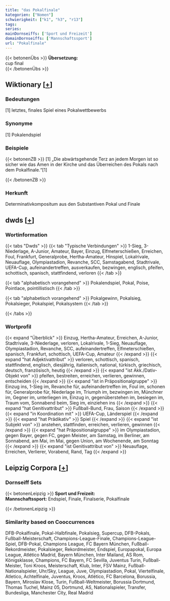 ```yaml
---
title: "das Pokalfinale"
kategorien: ["Nomen"]
schwierigkeit: ["k1", "h3", "r13"]
tags:
series:
mainDornseiffs: ['Sport und Freizeit']
domainDornseiffs: ['Mannschaftssport']
url: "Pokalfinale"
---
```


{{< betonenÜbs >}}
**Übersetzung:**  
cup final  
{{< /betonenÜbs >}}

## Wiktionary [[+](https://de.wiktionary.org/wiki/Pokalfinale)]

### Bedeutungen
[1] letztes, finales Spiel eines Pokalwettbewerbs  

### Synonyme
[1] Pokalendspiel  

### Beispiele
{{< betonenZB >}}
[1] „Die abwärtsgehende Terz an jedem Morgen ist so sicher wie das Amen in der Kirche und das Überreichen des Pokals nach dem Pokalfinale.“[1]  

{{< /betonenZB >}}
### Herkunft
Determinativkompositum aus den Substantiven Pokal und Finale  



## dwds [[+](https://www.dwds.de/wb/Pokalfinale)]

### Wortinformation
{{< tabs "Dwds" >}}
{{< tab "Typische Verbindungen" >}}
1-Sieg, 3-Niederlage, A-Junior, Amateur, Bayer, Einzug, Elfmeterschießen, Erreichen, Foul, Frankfurt, Generalprobe, Hertha-Amateur, Hinspiel, Lokalrivale, Neuauflage, Olympiastadion, Revanche, SCC, Samstagabend, Stadtrivale, UEFA-Cup, aufeinandertreffen, ausverkaufen, bezwingen, englisch, pfeifen, schottisch, spanisch, stattfindend, verloren
{{< /tab >}}

{{< tab "alphabetisch vorangehend" >}}
Pokalendspiel, Pokal, Poise, Pointlace, pointillistisch
{{< /tab >}}

{{< tab "alphabetisch vorangehend" >}}
Pokalgewinn, Pokalsieg, Pokalsieger, Pokalspiel, Pokalsystem
{{< /tab >}}

{{< /tabs >}}

### Wortprofil
{{< expand "Überblick" >}} Einzug, Hertha-Amateur, Erreichen, A-Junior, Stadtrivale, 3-Niederlage, verloren, Lokalrivale, 1-Sieg, Neuauflage, Olympiastadion, Revanche, SCC, aufeinandertreffen, Elfmeterschießen, spanisch, Frankfurt, schottisch, UEFA-Cup, Amateur {{< /expand >}}
{{< expand "hat Adjektivattribut" >}} verloren, schottisch, spanisch, stattfindend, englisch, diesjährig, italienisch, national, türkisch, griechisch, deutsch, französisch, heutig {{< /expand >}}
{{< expand "ist Akk./Dativ-Objekt von" >}} pfeifen, bestreiten, erreichen, verlieren, gewinnen, entscheiden {{< /expand >}}
{{< expand "ist in Präpositionalgruppe" >}} Einzug ins, 1-Sieg im, Revanche für, aufeinandertreffen im, Foul im, schonen für, Generalprobe für, Niederlage im, Triumph im, bezwingen im, Münchner im, Gegner im, unterliegen im, Einzug in, gegenüberstehen im, besiegen im, Traum vom, Sonnabend beim, Sieg im, einziehen ins {{< /expand >}}
{{< expand "hat Genitivattribut" >}} Fußball-Bund, Frau, Saison {{< /expand >}}
{{< expand "in Koordination mit" >}} UEFA-Cup, Länderspiel {{< /expand >}}
{{< expand "hat Prädikativ" >}} Spiel {{< /expand >}}
{{< expand "ist Subjekt von" >}} anstehen, stattfinden, erreichen, verlieren, gewinnen {{< /expand >}}
{{< expand "hat Präpositionalgruppe" >}} im Olympiastadion, gegen Bayer, gegen FC, gegen Meister, am Samstag, im Berliner, am Sonnabend, am Mai, im Mai, gegen Union, am Wochenende, am Sonntag {{< /expand >}}
{{< expand "ist Genitivattribut von" >}} Neuauflage, Erreichen, Verlierer, Vorabend, Rand, Tag {{< /expand >}}

## Leipzig Corpora [[+](https://corpora.uni-leipzig.de/en/res?word=Pokalfinale&corpusId=deu_newscrawl-public_2018)]

### Dornseiff Sets
{{< betonenLeipzig >}}
**Sport und Freizeit:**  
**Mannschaftssport:** Endspiel, Finale, Finalserie, Pokalfinale  

{{< /betonenLeipzig >}}

### Similarity based on Cooccurrences
DFB-Pokalfinale, Pokal-Halbfinale, Pokalsieg, Supercup, DFB-Pokals, Fußball-Meisterschaft, Champions-League-Finale, Champions-League-Spiel, DFB-Pokal, Champions League, FC Bayern München, Fußball-Rekordmeister, Pokalsieger, Rekordmeister, Endspiel, Europapokal, Europa League, Atlético Madrid, Bayern München, Inter Mailand, AS Rom, Königsklasse, Champions, FC Bayern, FC Sevilla, Juventus Turin, Fußball-Meister, Toni Kroos, Meisterschaft, Klub, Inter, FSV Mainz, Fußball-Nationalspieler, Uhr/Sky, League, Juve, Olympiastadion, Pokal, Viertelfinale, Atletico, Achtelfinale, Juventus, Kroos, Atlético, FC Barcelona, Borussia, Bayern, Miroslav Klose, Turin, Fußball-Weltmeister, Borussia Dortmund, Thomas Tuchel, Mainz 05, Dortmund, AS, Nationalspieler, Transfer, Bundesliga, Manchester City, Real Madrid

